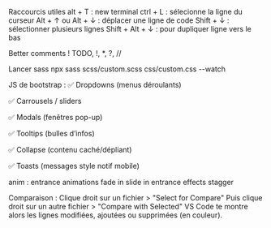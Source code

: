 Raccourcis utiles
alt + T : new terminal
ctrl + L : sélecionne la ligne du curseur
Alt + ↑ ou Alt + ↓ : déplacer une ligne de code
Shift + ↓ : sélectionner plusieurs lignes
Shift + Alt + ↓ : pour dupliquer ligne vers le bas

Better comments ! TODO, !, \*, ?, //

Lancer sass
npx sass scss/custom.scss css/custom.css --watch

JS de bootstrap :
✅ Dropdowns (menus déroulants)

✅ Carrousels / sliders

✅ Modals (fenêtres pop-up)

✅ Tooltips (bulles d’infos)

✅ Collapse (contenu caché/dépliant)

✅ Toasts (messages style notif mobile)

anim : entrance animations
fade in
slide in
entrance effects
stagger

Comparaison :
Clique droit sur un fichier > "Select for Compare"
Puis clique droit sur un autre fichier > "Compare with Selected"
VS Code te montre alors les lignes modifiées, ajoutées ou supprimées (en couleur).
